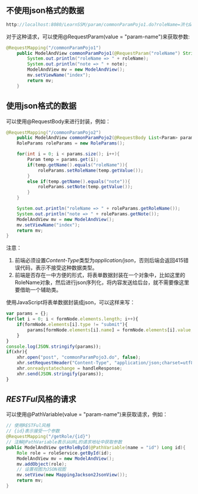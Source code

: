 ## 不使用json格式的数据
```java
http://localhost:8080/LearnSSM/param/commonParamPojo1.do?roleName=洪七&note=北丐
```

对于这种请求，可以使用@RequestParam(value = "param-name")来获取参数:
```java
@RequestMapping("/commonParamPojo1")
    public ModelAndView commonParamPojo1(@RequestParam("roleName") String roleName, @RequestParam("note") String note){
        System.out.println("roleName => " + roleName);
        System.out.println("note => " + note);
        ModelAndView mv = new ModelAndView();
        mv.setViewName("index");
        return mv;
    }
```

## 使用json格式的数据
可以使用@RequestBody来进行封装，例如：
```java
@RequestMapping("/commonParamPojo2")
    public ModelAndView commonParamPojo2(@RequestBody List<Param> params){
    RoleParams roleParams = new RoleParams();

    for(int i = 0; i < params.size(); i++){
        Param temp = params.get(i);
        if(temp.getName().equals("roleName")){
            roleParams.setRoleName(temp.getValue());
        }
        else if(temp.getName().equals("note")){
            roleParams.setNote(temp.getValue());
        }
    }

    System.out.println("roleName => " + roleParams.getRoleName());
    System.out.println("note => " + roleParams.getNote());
    ModelAndView mv = new ModelAndView();
    mv.setViewName("index");
    return mv;
}
```

注意：
1. 前端必须设置*Content-Type*类型为*application/json*，否则后端会返回415错误代码，表示不接受这种数据类型。
2. 前端是否存在一中方便的形式，将表单数据封装在一个对象中，比如这里的RoleName对象，然后进行json序列化，将内容发送给后台，就不需要像这里要借助一个辅助类。

使用JavaScript将表单数据封装成json，可以这样来写：
```javascript
var params = {};
for(let i = 0; i < formNode.elements.length; i++){
    if(formNode.elements[i].type != "submit"){
        params[formNode.elements[i].name] = formNode.elements[i].value;
    }
}
console.log(JSON.stringify(params));
if(xhr){
    xhr.open("post", "commonParamPojo3.do", false);
    xhr.setRequestHeader("Content-Type", "application/json;charset=utf8");
    xhr.onreadystatechange = handleResponse;
    xhr.send(JSON.stringify(params));
}
```

## *RESTFul*风格的请求
可以使用@PathVariable(value = "param-name")来获取请求，例如：
```java
// 使用RESTFul风格
// {id}表示接受一个参数
@RequestMapping("/getRole/{id}")
// 注解@PathVariable表示从URL的请求地址中获取参数
public ModelAndView getRoleById(@PathVariable(name = "id") Long id){
    Role role = roleService.getById(id);
    ModelAndView mv = new ModelAndView();
    mv.addObject(role);
    // 设置视图为JSON视图
    mv.setView(new MappingJackson2JsonView());
    return mv;
}
```
